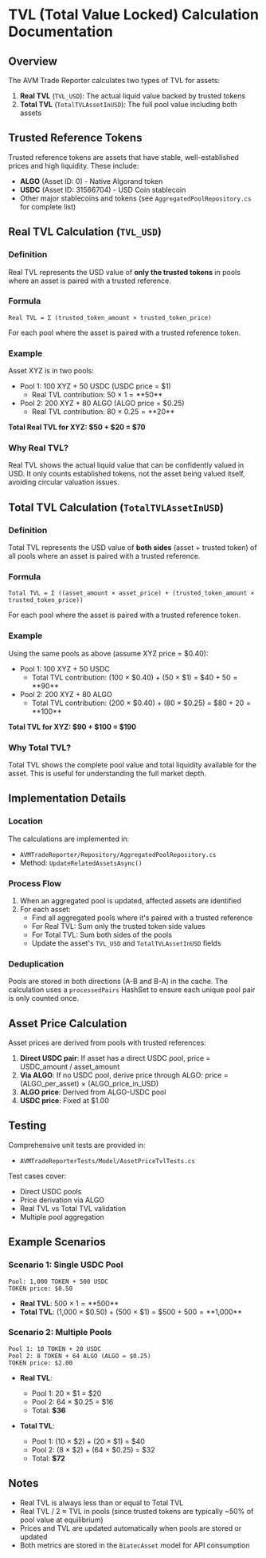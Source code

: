 # TVL (Total Value Locked) Calculation Documentation

## Overview

The AVM Trade Reporter calculates two types of TVL for assets:

1. **Real TVL** (`TVL_USD`): The actual liquid value backed by trusted tokens
2. **Total TVL** (`TotalTVLAssetInUSD`): The full pool value including both assets

## Trusted Reference Tokens

Trusted reference tokens are assets that have stable, well-established prices and high liquidity. These include:

- **ALGO** (Asset ID: 0) - Native Algorand token
- **USDC** (Asset ID: 31566704) - USD Coin stablecoin
- Other major stablecoins and tokens (see `AggregatedPoolRepository.cs` for complete list)

## Real TVL Calculation (`TVL_USD`)

### Definition
Real TVL represents the USD value of **only the trusted tokens** in pools where an asset is paired with a trusted reference.

### Formula
```
Real TVL = Σ (trusted_token_amount × trusted_token_price)
```
For each pool where the asset is paired with a trusted reference token.

### Example
Asset XYZ is in two pools:
- Pool 1: 100 XYZ + 50 USDC (USDC price = $1)
  - Real TVL contribution: 50 × $1 = **$50**
- Pool 2: 200 XYZ + 80 ALGO (ALGO price = $0.25)
  - Real TVL contribution: 80 × $0.25 = **$20**

**Total Real TVL for XYZ: $50 + $20 = $70**

### Why Real TVL?
Real TVL shows the actual liquid value that can be confidently valued in USD. It only counts established tokens, not the asset being valued itself, avoiding circular valuation issues.

## Total TVL Calculation (`TotalTVLAssetInUSD`)

### Definition
Total TVL represents the USD value of **both sides** (asset + trusted token) of all pools where an asset is paired with a trusted reference.

### Formula
```
Total TVL = Σ ((asset_amount × asset_price) + (trusted_token_amount × trusted_token_price))
```
For each pool where the asset is paired with a trusted reference token.

### Example
Using the same pools as above (assume XYZ price = $0.40):
- Pool 1: 100 XYZ + 50 USDC
  - Total TVL contribution: (100 × $0.40) + (50 × $1) = $40 + $50 = **$90**
- Pool 2: 200 XYZ + 80 ALGO
  - Total TVL contribution: (200 × $0.40) + (80 × $0.25) = $80 + $20 = **$100**

**Total TVL for XYZ: $90 + $100 = $190**

### Why Total TVL?
Total TVL shows the complete pool value and total liquidity available for the asset. This is useful for understanding the full market depth.

## Implementation Details

### Location
The calculations are implemented in:
- `AVMTradeReporter/Repository/AggregatedPoolRepository.cs`
- Method: `UpdateRelatedAssetsAsync()`

### Process Flow
1. When an aggregated pool is updated, affected assets are identified
2. For each asset:
   - Find all aggregated pools where it's paired with a trusted reference
   - For Real TVL: Sum only the trusted token side values
   - For Total TVL: Sum both sides of the pools
   - Update the asset's `TVL_USD` and `TotalTVLAssetInUSD` fields

### Deduplication
Pools are stored in both directions (A-B and B-A) in the cache. The calculation uses a `processedPairs` HashSet to ensure each unique pool pair is only counted once.

## Asset Price Calculation

Asset prices are derived from pools with trusted references:

1. **Direct USDC pair**: If asset has a direct USDC pool, price = USDC_amount / asset_amount
2. **Via ALGO**: If no USDC pool, derive price through ALGO: price = (ALGO_per_asset) × (ALGO_price_in_USD)
3. **ALGO price**: Derived from ALGO-USDC pool
4. **USDC price**: Fixed at $1.00

## Testing

Comprehensive unit tests are provided in:
- `AVMTradeReporterTests/Model/AssetPriceTvlTests.cs`

Test cases cover:
- Direct USDC pools
- Price derivation via ALGO
- Real TVL vs Total TVL validation
- Multiple pool aggregation

## Example Scenarios

### Scenario 1: Single USDC Pool
```
Pool: 1,000 TOKEN + 500 USDC
TOKEN price: $0.50
```
- **Real TVL**: 500 × $1 = **$500**
- **Total TVL**: (1,000 × $0.50) + (500 × $1) = $500 + $500 = **$1,000**

### Scenario 2: Multiple Pools
```
Pool 1: 10 TOKEN + 20 USDC
Pool 2: 8 TOKEN + 64 ALGO (ALGO = $0.25)
TOKEN price: $2.00
```
- **Real TVL**: 
  - Pool 1: 20 × $1 = $20
  - Pool 2: 64 × $0.25 = $16
  - Total: **$36**
  
- **Total TVL**:
  - Pool 1: (10 × $2) + (20 × $1) = $40
  - Pool 2: (8 × $2) + (64 × $0.25) = $32
  - Total: **$72**

## Notes

- Real TVL is always less than or equal to Total TVL
- Real TVL / 2 ≈ TVL in pools (since trusted tokens are typically ~50% of pool value at equilibrium)
- Prices and TVL are updated automatically when pools are stored or updated
- Both metrics are stored in the `BiatecAsset` model for API consumption
